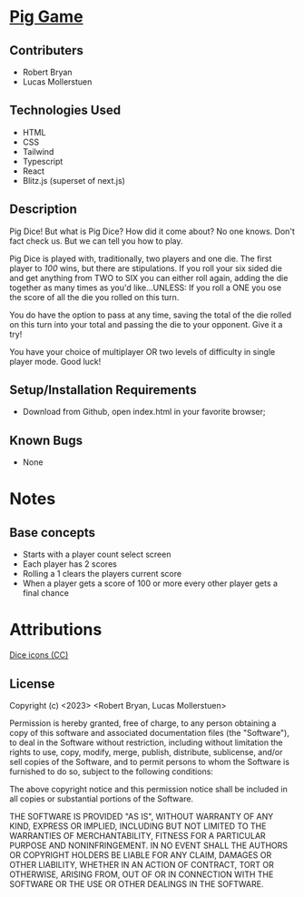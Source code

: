 # [Pig Game](https://dice.robbryan.dev/)

## Contributers

- Robert Bryan
- Lucas Mollerstuen

## Technologies Used

- HTML
- CSS
- Tailwind
- Typescript
- React
- Blitz.js (superset of next.js)

## Description

Pig Dice! But what is Pig Dice? How did it come about? No one knows. Don't fact check us. But we can tell you how to play.

Pig Dice is played with, traditionally, two players and one die. The first player to _100_ wins, but there are stipulations. If you roll your six sided die and get anything from TWO to SIX you can either roll again, adding the die together as many times as you'd like...UNLESS: If you roll a ONE you ose the score of all the die you rolled on this turn.

You do have the option to pass at any time, saving the total of the die rolled on this turn into your total and passing the die to your opponent. Give it a try!

You have your choice of multiplayer OR two levels of difficulty in single player mode. Good luck!

## Setup/Installation Requirements

- Download from Github, open index.html in your favorite browser;

## Known Bugs

- None

# Notes

## Base concepts

- Starts with a player count select screen
- Each player has 2 scores
- Rolling a 1 clears the players current score
- When a player gets a score of 100 or more every other player gets a final chance

# Attributions

[Dice icons (CC)](https://game-icons.net/tags/dice.html)

## License

Copyright (c) <2023> <Robert Bryan, Lucas Mollerstuen>

Permission is hereby granted, free of charge, to any person obtaining a copy
of this software and associated documentation files (the "Software"), to deal
in the Software without restriction, including without limitation the rights
to use, copy, modify, merge, publish, distribute, sublicense, and/or sell
copies of the Software, and to permit persons to whom the Software is
furnished to do so, subject to the following conditions:

The above copyright notice and this permission notice shall be included in all
copies or substantial portions of the Software.

THE SOFTWARE IS PROVIDED "AS IS", WITHOUT WARRANTY OF ANY KIND, EXPRESS OR
IMPLIED, INCLUDING BUT NOT LIMITED TO THE WARRANTIES OF MERCHANTABILITY,
FITNESS FOR A PARTICULAR PURPOSE AND NONINFRINGEMENT. IN NO EVENT SHALL THE
AUTHORS OR COPYRIGHT HOLDERS BE LIABLE FOR ANY CLAIM, DAMAGES OR OTHER
LIABILITY, WHETHER IN AN ACTION OF CONTRACT, TORT OR OTHERWISE, ARISING FROM,
OUT OF OR IN CONNECTION WITH THE SOFTWARE OR THE USE OR OTHER DEALINGS IN THE
SOFTWARE.
